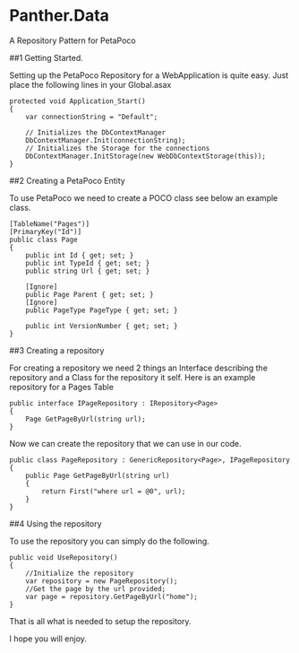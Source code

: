 Panther.Data
============

A Repository Pattern for PetaPoco

##1 Getting Started.

Setting up the PetaPoco Repository for a WebApplication is quite easy. 
Just place the following lines in your Global.asax

	protected void Application_Start()
	{
		var connectionString = "Default";

		// Initializes the DbContextManager
		DbContextManager.Init(connectionString);
		// Initializes the Storage for the connections
		DbContextManager.InitStorage(new WebDbContextStorage(this));
	}

##2 Creating a PetaPoco Entity

To use PetaPoco we need to create a POCO class see below an example class.

	[TableName("Pages")]
	[PrimaryKey("Id")]
	public class Page
	{
		public int Id { get; set; }
		public int TypeId { get; set; }
		public string Url { get; set; }

		[Ignore]
		public Page Parent { get; set; }
		[Ignore]
		public PageType PageType { get; set; }

		public int VersionNumber { get; set; }
	}

##3 Creating a repository

For creating a repository we need 2 things an Interface describing the repository and a Class for the repository it self.
Here is an example repository for a Pages Table

	public interface IPageRepository : IRepository<Page>
	{
		Page GetPageByUrl(string url);
	}

Now we can create the repository that we can use in our code.

	public class PageRepository : GenericRepository<Page>, IPageRepository
	{
		public Page GetPageByUrl(string url)
		{
			return First("where url = @0", url);
		}
	}

##4 Using the repository

To use the repository you can simply do the following.

	public void UseRepository()
	{
		//Initialize the repository
		var repository = new PageRepository();
		//Get the page by the url provided;
		var page = repository.GetPageByUrl("home");
	}


That is all what is needed to setup the repository.

I hope you will enjoy.